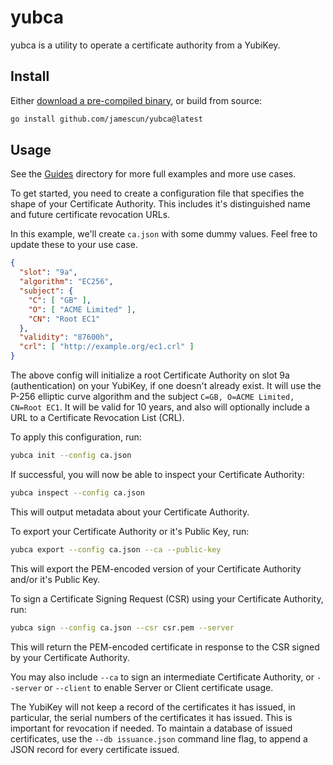# yubca

yubca is a utility to operate a certificate authority from a YubiKey.

## Install

Either [download a pre-compiled binary](https://github.com/jamescun/yubca/releases), or build from source:

```sh
go install github.com/jamescun/yubca@latest
```

## Usage

See the [Guides](docs/guides/) directory for more full examples and more use cases.

To get started, you need to create a configuration file that specifies the shape of your Certificate Authority. This includes it's distinguished name and future certificate revocation URLs.

In this example, we'll create `ca.json` with some dummy values. Feel free to update these to your use case.

```json
{
  "slot": "9a",
  "algorithm": "EC256",
  "subject": {
    "C": [ "GB" ],
    "O": [ "ACME Limited" ],
    "CN": "Root EC1"
  },
  "validity": "87600h",
  "crl": [ "http://example.org/ec1.crl" ]
}
```

The above config will initialize a root Certificate Authority on slot 9a (authentication) on your YubiKey, if one doesn't already exist. It will use the P-256 elliptic curve algorithm and the subject `C=GB, O=ACME Limited, CN=Root EC1`. It will be valid for 10 years, and also will optionally include a URL to a Certificate Revocation List (CRL).

To apply this configuration, run:

```sh
yubca init --config ca.json
```
If successful, you will now be able to inspect your Certificate Authority:

```sh
yubca inspect --config ca.json
```

This will output metadata about your Certificate Authority.

To export your Certificate Authority or it's Public Key, run:

```sh
yubca export --config ca.json --ca --public-key
```

This will export the PEM-encoded version of your Certificate Authority and/or it's Public Key.

To sign a Certificate Signing Request (CSR) using your Certificate Authority, run:

```sh
yubca sign --config ca.json --csr csr.pem --server
```

This will return the PEM-encoded certificate in response to the CSR signed by your Certificate Authority.

You may also include `--ca` to sign an intermediate Certificate Authority, or `--server` or `--client` to enable Server or Client certificate usage.

The YubiKey will not keep a record of the certificates it has issued, in particular, the serial numbers of the certificates it has issued. This is important for revocation if needed. To maintain a database of issued certificates, use the `--db issuance.json` command line flag, to append a JSON record for every certificate issued.
